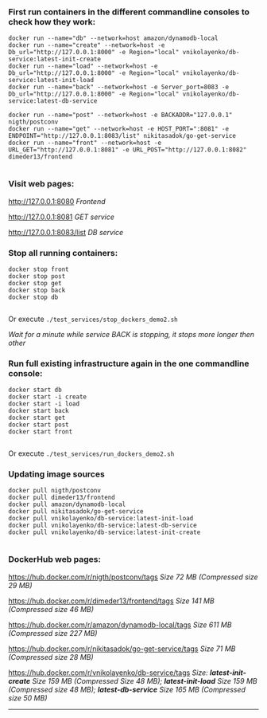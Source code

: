 ### First run containers in the different commandline consoles to check how they work:
```
docker run --name="db" --network=host amazon/dynamodb-local
docker run --name="create" --network=host -e Db_url="http://127.0.0.1:8000" -e Region="local" vnikolayenko/db-service:latest-init-create
docker run --name="load" --network=host -e Db_url="http://127.0.0.1:8000" -e Region="local" vnikolayenko/db-service:latest-init-load
docker run --name="back" --network=host -e Server_port=8083 -e Db_url="http://127.0.0.1:8000" -e Region="local" vnikolayenko/db-service:latest-db-service

docker run --name="post" --network=host -e BACKADDR="127.0.0.1" nigth/postconv
docker run --name="get" --network=host -e HOST_PORT=":8081" -e ENDPOINT="http://127.0.0.1:8083/list" nikitasadok/go-get-service
docker run --name="front" --network=host -e URL_GET="http://127.0.0.1:8081" -e URL_POST="http://127.0.0.1:8082" dimeder13/frontend
 
```
### Visit web pages:

http://127.0.0.1:8080 _Frontend_

http://127.0.0.1:8081 _GET service_

http://127.0.0.1:8083/list _DB service_

### Stop all running containers:
```
docker stop front
docker stop post
docker stop get
docker stop back
docker stop db
 
```
Or execute `./test_services/stop_dockers_demo2.sh`

_Wait for a minute while service BACK is stopping, it stops more longer then other_
### Run full existing infrastructure again in the one commandline console:
```
docker start db
docker start -i create
docker start -i load
docker start back
docker start get
docker start post
docker start front
 
```
Or execute `./test_services/run_dockers_demo2.sh`

### Updating image sources
```
docker pull nigth/postconv
docker pull dimeder13/frontend
docker pull amazon/dynamodb-local
docker pull nikitasadok/go-get-service
docker pull vnikolayenko/db-service:latest-init-load
docker pull vnikolayenko/db-service:latest-db-service
docker pull vnikolayenko/db-service:latest-init-create
 
```
### DockerHub web pages:

https://hub.docker.com/r/nigth/postconv/tags _Size 72 MB (Compressed size 29 MB)_

https://hub.docker.com/r/dimeder13/frontend/tags _Size 141 MB (Compressed size 46 MB)_

https://hub.docker.com/r/amazon/dynamodb-local/tags _Size 611 MB (Compressed size 227 MB)_

https://hub.docker.com/r/nikitasadok/go-get-service/tags _Size 71 MB (Compressed size 28 MB)_

https://hub.docker.com/r/vnikolayenko/db-service/tags _Size: **latest-init-create** Size 159 MB (Compressed Size 48 MB); **latest-init-load** Size 159 MB (Compressed size 48 MB); **latest-db-service** Size 165 MB (Compressed size 50 MB)_
___


